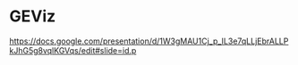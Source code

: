 # GEViz

https://docs.google.com/presentation/d/1W3gMAU1Cj_p_IL3e7qLLjEbrALLPkJhG5g8vqlKGVqs/edit#slide=id.p
